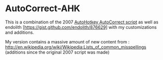 # AutoCorrect-AHK

This is a combination of the 2007 [AutoHotkey AutoCorrect script](http://www.autohotkey.com/download/AutoCorrect.ahk) as well as endolith [https://gist.github.com/endolith/876629] with my customizations and additions.

My version contains a massive amount of new content from : http://en.wikipedia.org/wiki/Wikipedia:Lists_of_common_misspellings (additions since the original 2007 script was made)
